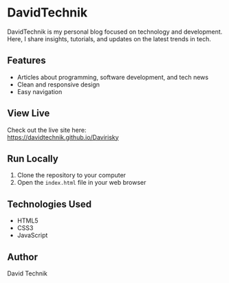 # DavidTechnik

DavidTechnik is my personal blog focused on technology and development. Here, I share insights, tutorials, and updates on the latest trends in tech.

## Features
- Articles about programming, software development, and tech news
- Clean and responsive design
- Easy navigation

## View Live
Check out the live site here:  
https://davidtechnik.github.io/Davirisky

## Run Locally
1. Clone the repository to your computer  
2. Open the `index.html` file in your web browser

## Technologies Used
- HTML5
- CSS3
- JavaScript

## Author
David Technik 
